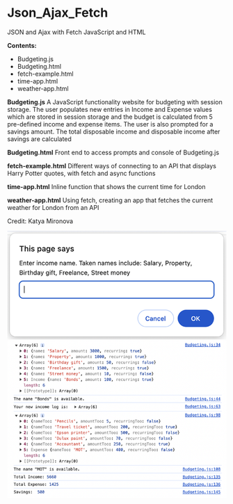 # Json_Ajax_Fetch
JSON and Ajax with Fetch
JavaScript and HTML

**Contents:**
- Budgeting.js
- Budgeting.html
- fetch-example.html
- time-app.html
- weather-app.html

**Budgeting.js**
A JavaScript functionality website for budgeting with session storage. 
The user populates new entries in Income and Expense values which are stored in session storage and the budget is calculated from 5 pre-defined income and expense items. The user is also prompted for a savings amount. The total disposable income and disposable income after savings are calculated

**Budgeting.html**
Front end to access prompts and console of Budgeting.js

**fetch-example.html**
Different ways of connecting to an API that displays Harry Potter quotes, with fetch and async functions

**time-app.html**
Inline function that shows the current time for London

**weather-app.html**
Using fetch, creating an app that fetches the current weather for London from an API


Credit: Katya Mironova


![alt text](https://github.com/KatyaMB/Json_Ajax_Fetch/blob/main/Budgeting_01.png) ![alt text](https://github.com/KatyaMB/Json_Ajax_Fetch/blob/main/Budgeting_02.png)

